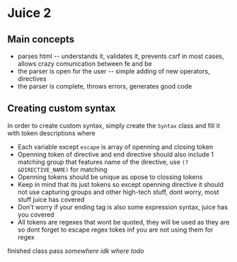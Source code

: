 # Juice 2

## Main concepts

- parses html -- understands it, validates it, prevents csrf in most cases, allows crazy comunication between fe and be
- the parser is open for the user -- simple adding of new operators, directives
- the parser is complete, throws errors, generates good code

## Creating custom syntax

In order to create custom syntax, simply create the `Syntax` class and fill it with token descriptions where

- Each variable except `escape` is array of openning and closing token
- Openning token of directive and end directive should also include 1 matching group that features name of the directive, use `(?&DIRECTIVE_NAME)` for matching
- Openning tokens should be unique as opose to clossing tokens
- Keep in mind that its just tokens so except openning directive it should not use capturing groups and other high-tech stuff, dont worry, most stuff juice has covered
- Don't worry if your ending tag is also some expression syntax, juice has you covered
- All tokens are regexes that wont be quoted, they will be used as they are so dont forget to escape regex tokes inf you are not using them for regex

finished class pass *somewhere idk where todo*
